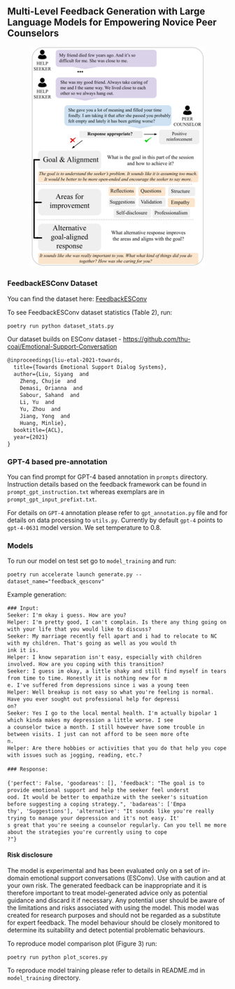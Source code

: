 ## Multi-Level Feedback Generation with Large Language Models for Empowering Novice Peer Counselors

<p align="center">
  <img alt="figure" src="framework.svg" title="Framework" style="width:400px;"/>
</p>

### FeedbackESConv Dataset

You can find the dataset here: [FeedbackESConv](https://huggingface.co/datasets/SALT-NLP/feedback_qesconv)


To see FeedbackESConv dataset statistics (Table 2), run:
```
poetry run python dataset_stats.py
``` 

Our dataset builds on ESConv dataset - https://github.com/thu-coai/Emotional-Support-Conversation

```
@inproceedings{liu-etal-2021-towards,
  title={Towards Emotional Support Dialog Systems},
  author={Liu, Siyang  and 
    Zheng, Chujie  and 
    Demasi, Orianna  and 
    Sabour, Sahand  and 
    Li, Yu  and 
    Yu, Zhou  and 
    Jiang, Yong  and 
    Huang, Minlie},
  booktitle={ACL},
  year={2021}
}
```


### GPT-4 based pre-annotation


You can find prompt for GPT-4 based annotation in `prompts` directory. Instruction details based on the feedback framework can be found in `prompt_gpt_instruction.txt` whereas exemplars are in `prompt_gpt_input_prefixt.txt`.

For details on `GPT-4` annotation please refer to `gpt_annotation.py` file and for details on data processing to `utils.py`. Currently by default `gpt-4` points to `gpt-4-0631` model version. We set temperature to 0.8.

### Models

To run our model on test set go to `model_training` and run:

```
poetry run accelerate launch generate.py --dataset_name="feedback_qesconv"
```

Example generation:
```
### Input:
Seeker: I'm okay i guess. How are you?
Helper: I'm pretty good, I can't complain. Is there any thing going on with your life that you would like to discuss?
Seeker: My marriage recently fell apart and i had to relocate to NC with my children. That's going as well as you would th
ink it is.
Helper: I know separation isn't easy, especially with children involved. How are you coping with this transition?
Seeker: I guess im okay, a little shaky and still find myself in tears from time to time. Honestly it is nothing new for m
e. I've suffered from depressions since i was a young teen
Helper: Well breakup is not easy so what you're feeling is normal. Have you ever sought out professional help for depressi
on?
Seeker: Yes I go to the local mental health. I'm actually bipolar 1 which kinda makes my depression a little worse. I see
a counselor twice a month. I still however have some trouble in between visits. I just can not afford to be seen more ofte
n.
Helper: Are there hobbies or activities that you do that help you cope with issues such as jogging, reading, etc.?

### Response:

{'perfect': False, 'goodareas': [], 'feedback': "The goal is to provide emotional support and help the seeker feel underst
ood. It would be better to empathize with the seeker's situation before suggesting a coping strategy.", 'badareas': ['Empa
thy', 'Suggestions'], 'alternative': "It sounds like you're really trying to manage your depression and it's not easy. It'
s great that you're seeing a counselor regularly. Can you tell me more about the strategies you're currently using to cope
?"}

```

#### Risk disclosure
The model is experimental and has been evaluated only on a set of in-domain emotional support conversations (ESConv). Use with caution and at your own risk. The generated feedback can be inappropriate and it is therefore important to treat model-generated advice only as potential guidance and discard it if necessary. Any potential user should be aware of the limitations and risks associated with using the model. 
This model was created for research purposes and should not be regarded as a substitute for expert feedback. The model behaviour should be closely monitored to determine its suitability and detect potential problematic behaviours.

To reproduce model comparison plot (Figure 3) run:
```
poetry run python plot_scores.py
```

To reproduce model training please refer to details in README.md in `model_training` directory.



